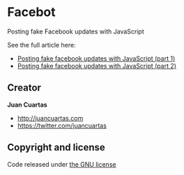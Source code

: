 # Facebot
Posting fake Facebook updates with JavaScript

See the full article here:
 - [Posting fake facebook updates with JavaScript (part 1)](http://juancuartas.com/facebot-part-1/)
 - [Posting fake facebook updates with JavaScript (part 2)](http://juancuartas.com/facebot-part-2/)

## Creator

**Juan Cuartas**

- <http://juancuartas.com>
- <https://twitter.com/juancuartas>

## Copyright and license

Code released under [the GNU license](https://github.com/equisoide/facebot/blob/master/LICENSE)

